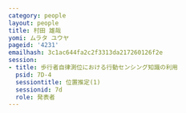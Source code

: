 ```yaml
---
category: people
layout: people
title: 村田 雄哉
yomi: ムラタ ユウヤ
pageid: '4231'
emailhash: 3c1ac644fa2c2f3313da217260126f2e
session:
- title: 歩行者自律測位における行動センシング知識の利用
  psid: 7D-4
  sessiontitle: 位置推定(1)
  sessionid: 7d
  role: 発表者
---
```

